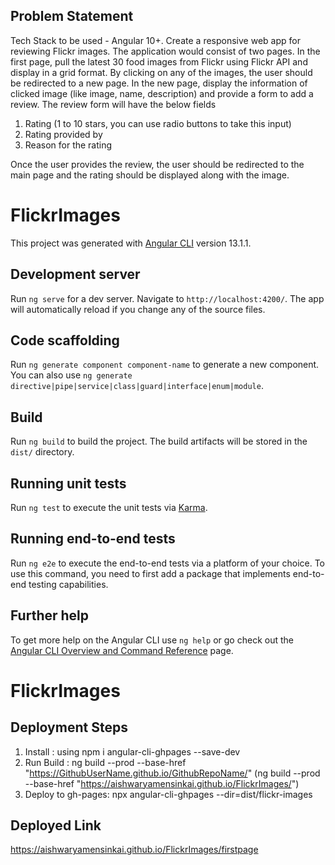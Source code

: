 ## Problem Statement
Tech Stack to be used - Angular 10+. Create a responsive web app for reviewing Flickr images. The application would consist of two pages.
In the first page, pull the latest 30 food images from Flickr using Flickr API and display in a grid format. By clicking on any of the images, the user should be redirected to a new page. 
In the new page, display the information of clicked image (like image, name, description) and provide a form to add a review. 
The review form will have the below fields
  1. Rating (1 to 10 stars, you can use radio buttons to take this input)
  2. Rating provided by
  3. Reason for the rating

Once the user provides the review, the user should be redirected to the main page and the rating should be displayed along with the image.

# FlickrImages

This project was generated with [Angular CLI](https://github.com/angular/angular-cli) version 13.1.1.

## Development server

Run `ng serve` for a dev server. Navigate to `http://localhost:4200/`. The app will automatically reload if you change any of the source files.

## Code scaffolding

Run `ng generate component component-name` to generate a new component. You can also use `ng generate directive|pipe|service|class|guard|interface|enum|module`.

## Build

Run `ng build` to build the project. The build artifacts will be stored in the `dist/` directory.

## Running unit tests

Run `ng test` to execute the unit tests via [Karma](https://karma-runner.github.io).

## Running end-to-end tests

Run `ng e2e` to execute the end-to-end tests via a platform of your choice. To use this command, you need to first add a package that implements end-to-end testing capabilities.

## Further help

To get more help on the Angular CLI use `ng help` or go check out the [Angular CLI Overview and Command Reference](https://angular.io/cli) page.
# FlickrImages

## Deployment Steps
1. Install : using npm i angular-cli-ghpages --save-dev
2. Run Build : ng build --prod --base-href "https://GithubUserName.github.io/GithubRepoName/"  (ng build --prod --base-href "https://aishwaryamensinkai.github.io/FlickrImages/")
3. Deploy to gh-pages: npx angular-cli-ghpages --dir=dist/flickr-images

## Deployed Link
https://aishwaryamensinkai.github.io/FlickrImages/firstpage
